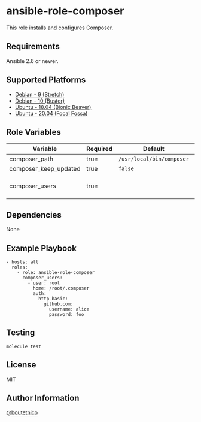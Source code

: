 ansible-role-composer
=====================

This role installs and configures Composer.

Requirements
------------

Ansible 2.6 or newer.

Supported Platforms
-------------------

- [Debian - 9 (Stretch)](https://wiki.debian.org/DebianStretch)
- [Debian - 10 (Buster)](https://wiki.debian.org/DebianBuster)
- [Ubuntu - 18.04 (Bionic Beaver)](http://releases.ubuntu.com/18.04/)
- [Ubuntu - 20.04 (Focal Fossa)](http://releases.ubuntu.com/20.04/)

Role Variables
--------------

| Variable                     | Required | Default                         | Choices   | Comments                                      |
|------------------------------|----------|---------------------------------|-----------|-----------------------------------------------|
| composer_path                | true     | `/usr/local/bin/composer`       | string    |                                               |
| composer_keep_updated        | true     | `false`                         | bool      |                                               |
| composer_users               | true     |                                 | list      | Configuration object. See `defaults/main.yml`.|

Dependencies
------------

None

Example Playbook
----------------

    - hosts: all
      roles:
        - role: ansible-role-composer
          composer_users:
            - user: root
              home: /root/.composer
              auth:
                http-basic:
                  github.com:
                    username: alice
                    password: foo

Testing
-------

    molecule test

License
-------

MIT

Author Information
------------------

[@boutetnico](https://github.com/boutetnico)
